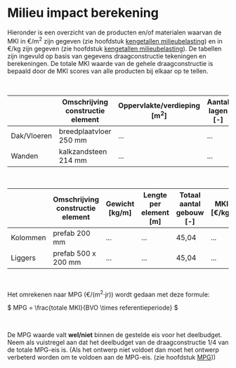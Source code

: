 # Milieu impact berekening


Hieronder is een overzicht van de producten en/of materialen waarvan de MKI in €/m<sup>2</sup> zijn gegeven (zie hoofdstuk [kengetallen milieubelasting](../../basis_gegevens/kengetallen_milieubelasting/kengetallen_milieubelasting_intro)) en in €/kg zijn gegeven (zie hoofdstuk [kengetallen milieubelasting](../../basis_gegevens/kengetallen_milieubelasting/kengetallen_milieubelasting_intro)).
De tabellen zijn ingevuld op basis van gegevens draagconstructie tekeningen en berekeningen. De totale MKI waarde van de gehele draagconstructie is bepaald door de MKI scores van alle producten bij elkaar op te tellen.

<br>

|   | Omschrijving constructie element | Oppervlakte/verdieping [m<sup>2</sup>] | Aantal lagen [-] | MKI [€/m<sup>2</sup>] | Totale MKI [€] | % totaal |
|---|---|---|---|---|---|---|
| Dak/Vloeren | breedplaatvloer 250 mm | ... | ... | 14,6 | ... | ... |
| Wanden | kalkzandsteen 214 mm | ... | ... | 3,27 | ... | ... |

<br>

|   | Omschrijving constructie element | Gewicht [kg/m] | Lengte per element [m] | Totaal aantal gebouw [-] | MKI [€/kg] | Totale MKI [€] | % totaal |
|---|---|---|---|---|---|---|---|
| Kolommen | prefab 200 mm | ... | ... | 45,04 | ... | ... | ... |
| Liggers | prefab 500 x 200 mm | ... | ... | 45,04 | ... | ... | ... |


<br>

Het omrekenen naar MPG (€/(m<sup>2</sup>⋅jr)) wordt gedaan met deze formule:

$
MPG = \frac{totale MKI}{BVO \times referentieperiode}
$

<br>

De MPG waarde valt **wel/niet** binnen de gestelde eis voor het deelbudget.
Neem als vuistregel aan dat het deelbudget van de draagconstructie 1/4 van de totale MPG-eis is.
(Als het ontwerp niet voldoet dan moet het ontwerp verbeterd worden om te voldoen aan de MPG-eis. (zie hoofdstuk [MPG](../milieuimpact/mpg.md)))

